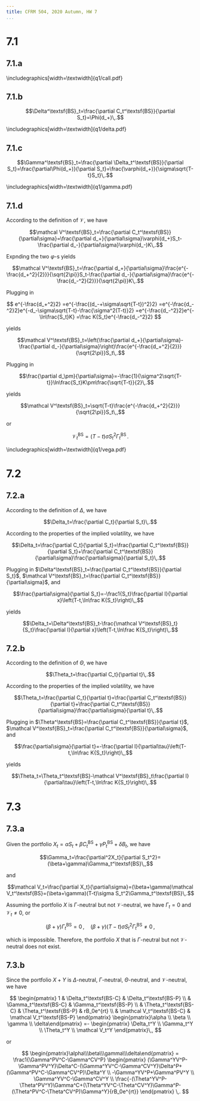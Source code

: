 ```yaml
---
title: CFRM 504, 2020 Autumn, HW 7
...
```


# 7.1

## 7.1.a

\includegraphics[width=\textwidth]{q1/call.pdf}

## 7.1.b

$$\Delta^\textsf{BS}_t=\frac{\partial C_t^\textsf{BS}}{\partial S_t}=\Phi(d_+)\,.$$

\includegraphics[width=\textwidth]{q1/delta.pdf}

## 7.1.c

$$\Gamma^\textsf{BS}_t=\frac{\partial \Delta_t^\textsf{BS}}{\partial S_t}=\frac{\partial\Phi(d_+)}{\partial S_t}=\frac{\varphi(d_+)}{\sigma\sqrt{T-t}S_t}\,.$$

\includegraphics[width=\textwidth]{q1/gamma.pdf}

## 7.1.d

According to the definition of $\mathcal V$, we have

$$\mathcal V^\textsf{BS}_t=\frac{\partial C_t^\textsf{BS}}{\partial\sigma}=\frac{\partial d_+}{\partial\sigma}\varphi(d_+)S_t-\frac{\partial d_-}{\partial\sigma}\varphi(d_-)K\,.$$

Expnding the two $\varphi$-s yields

$$\mathcal V^\textsf{BS}_t=\frac{\partial d_+}{\partial\sigma}\frac{e^{-\frac{d_+^2}{2}}}{\sqrt{2\pi}}S_t-\frac{\partial d_-}{\partial\sigma}\frac{e^{-\frac{d_-^2}{2}}}{\sqrt{2\pi}}K\,.$$

Plugging in

$$
e^{-\frac{d_+^2}2}
=e^{-\frac{(d_-+\sigma\sqrt{T-t})^2}2}
=e^{-\frac{d_-^2}2}e^{-d_-\sigma\sqrt{T-t}-\frac{\sigma^2(T-t)}2}
=e^{-\frac{d_-^2}2}e^{-\ln\frac{S_t}K}
=\frac K{S_t}e^{-\frac{d_-^2}2}
$$

yields

$$\mathcal V^\textsf{BS}_t=\left(\frac{\partial d_+}{\partial\sigma}-\frac{\partial d_-}{\partial\sigma}\right)\frac{e^{-\frac{d_+^2}{2}}}{\sqrt{2\pi}}S_t\,.$$

Plugging in

$$\frac{\partial d_\pm}{\partial\sigma}=-\frac{1}{\sigma^2\sqrt{T-t}}\ln\frac{S_t}K\pm\frac{\sqrt{T-t}}{2}\,.$$

yields

$$\mathcal V^\textsf{BS}_t=\sqrt{T-t}\frac{e^{-\frac{d_+^2}{2}}}{\sqrt{2\pi}}S_t\,,$$

or

$$\mathcal V^\textsf{BS}_t=(T-t)\sigma S_t^2\Gamma^\textsf{BS}_t\,.$$

\includegraphics[width=\textwidth]{q1/vega.pdf}

# 7.2

## 7.2.a

According to the definition of $\Delta$, we have

$$\Delta_t=\frac{\partial C_t}{\partial S_t}\,.$$

According to the properties of the implied volatility, we have

$$\Delta_t=\frac{\partial C_t}{\partial S_t}=\frac{\partial C_t^\textsf{BS}}{\partial S_t}+\frac{\partial C_t^\textsf{BS}}{\partial\sigma}\frac{\partial\sigma}{\partial S_t}\,.$$

Plugging in $\Delta^\textsf{BS}_t=\frac{\partial C_t^\textsf{BS}}{\partial S_t}$, $\mathcal V^\textsf{BS}_t=\frac{\partial C_t^\textsf{BS}}{\partial\sigma}$, and

$$\frac{\partial\sigma}{\partial S_t}=-\frac1{S_t}\frac{\partial I}{\partial x}\left(T-t,\ln\frac K{S_t}\right)\,,$$

yields

$$\Delta_t=\Delta^\textsf{BS}_t-\frac{\mathcal V^\textsf{BS}_t}{S_t}\frac{\partial I}{\partial x}\left(T-t,\ln\frac K{S_t}\right)\,.$$

## 7.2.b

According to the definition of $\Theta$, we have

$$\Theta_t=\frac{\partial C_t}{\partial t}\,.$$

According to the properties of the implied volatility, we have

$$\Theta_t=\frac{\partial C_t}{\partial t}=\frac{\partial C_t^\textsf{BS}}{\partial t}+\frac{\partial C_t^\textsf{BS}}{\partial\sigma}\frac{\partial\sigma}{\partial t}\,.$$

Plugging in $\Theta^\textsf{BS}=\frac{\partial C_t^\textsf{BS}}{\partial t}$, $\mathcal V^\textsf{BS}_t=\frac{\partial C_t^\textsf{BS}}{\partial\sigma}$, and

$$\frac{\partial\sigma}{\partial t}=-\frac{\partial I}{\partial\tau}\left(T-t,\ln\frac K{S_t}\right)\,,$$

yields

$$\Theta_t=\Theta_t^\textsf{BS}-\mathcal V^\textsf{BS}_t\frac{\partial I}{\partial\tau}\left(T-t,\ln\frac K{S_t}\right)\,.$$

# 7.3

## 7.3.a

Given the portfolio $X_t=\alpha S_t+\beta C_t^\textsf{BS}+\gamma P_t^\textsf{BS}+\delta B_t$, we have

$$\Gamma_t=\frac{\partial^2X_t}{\partial S_t^2}=(\beta+\gamma)\Gamma_t^\textsf{BS}\,,$$

and

$$\mathcal V_t=\frac{\partial X_t}{\partial\sigma}=(\beta+\gamma)\mathcal V_t^\textsf{BS}=(\beta+\gamma)(T-t)\sigma S_t^2\Gamma_t^\textsf{BS}\,.$$

Assuming the portfolio $X$ is $\Gamma$-neutral but not $\mathcal V$-neutral, we have $\Gamma_t=0$ and $\mathcal V_t\ne0$, or

$$(\beta+\gamma)\Gamma_t^\textsf{BS}=0\,,\quad(\beta+\gamma)(T-t)\sigma S_t^2\Gamma_t^\textsf{BS}\ne0\,,$$

which is impossible. Therefore, the portfolio $X$ that is $\Gamma$-neutral but not $\mathcal V$-neutral does not exist.

## 7.3.b

Since the portfolio $X+Y$ is $\Delta$-neutral, $\Gamma$-neutral, $\Theta$-neutral, and $\mathcal V$-neutral, we have

$$
    \begin{pmatrix}
        1 & \Delta_t^\textsf{BS-C} & \Delta_t^\textsf{BS-P} \\
        & \Gamma_t^\textsf{BS-C} & \Gamma_t^\textsf{BS-P} \\
        & \Theta_t^\textsf{BS-C} & \Theta_t^\textsf{BS-P} & rB_0e^{rt} \\
        & \mathcal V_t^\textsf{BS-C} & \mathcal V_t^\textsf{BS-P}
    \end{pmatrix}
    \begin{pmatrix}\alpha \\ \beta \\ \gamma \\ \delta\end{pmatrix}
    =-
    \begin{pmatrix}
        \Delta_t^Y \\
        \Gamma_t^Y \\
        \Theta_t^Y \\
        \mathcal V_t^Y
    \end{pmatrix}\,,
$$

or

$$
    \begin{pmatrix}\alpha\\\beta\\\gamma\\\delta\end{pmatrix}
    =
    \frac1{\Gamma^PV^C-\Gamma^CV^P}
    \begin{pmatrix}
        (\Gamma^YV^P-\Gamma^PV^Y)\Delta^C-(\Gamma^YV^C-\Gamma^CV^Y)\Delta^P+(\Gamma^PV^C-\Gamma^CV^P)\Delta^Y \\
        -\Gamma^YV^P+\Gamma^PV^Y \\
        \Gamma^YV^C-\Gamma^CV^Y \\
        \frac{-(\Theta^YV^P-\Theta^PV^Y)\Gamma^C+(\Theta^YV^C-\Theta^CV^Y)\Gamma^P-(\Theta^PV^C-\Theta^CV^P)\Gamma^Y}{rB_0e^{rt}}
    \end{pmatrix}
    \,.
$$

